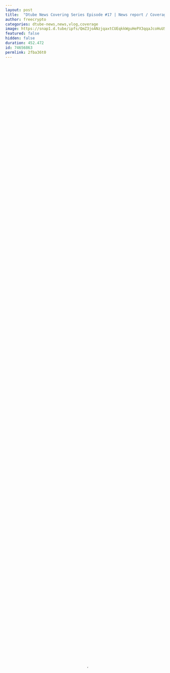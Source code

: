 ```yaml
---
layout: post
title:  "Dtube News Covering Series Episode #17 | News report / Coverage from all over Dtube community  Dated 13th May 2019"
author: freecrypto
categories: dtube-news,news,vlog,coverage
image: https://snap1.d.tube/ipfs/QmZ3joANzjqaxtCUEqkkWguHePX3qqaJcoHuUSpdEdwHcG
featured: false
hidden: false
duration: 452.472
id: 74656863
permlink: 2fba36t0
---
```

    
<video poster="https://snap1.d.tube/ipfs/QmZ3joANzjqaxtCUEqkkWguHePX3qqaJcoHuUSpdEdwHcG" autoplay="" id="player_html5_api" class="vjs-tech" style="width: 100%; height: 100%;" tabindex="-1" src="https://video.dtube.top/ipfs/QmcgoHsbZKoh3qVgPZgaunAmnQLp4dwGmos6RGxn1io9Do"></video>

---

Hii guys welcome all 🙏🙏. So , this is the seventeenth Episode of  Dtube News Covering Series In which basically I will highlight all the important videos of the day , So in today's video I had selected some of the important videos which maybe important for you to give it a watch for the day
So the Videos on which I had discussed today or you can say given my opinions are :

1)@kaerpediem : https://d.tube/#!/v/kaerpediem/5odkdcoe

2)@steemsistershow : https://d.tube/#!/v/steemsistershow/4tey8w9m

3)@rehan12 : https://d.tube/#!/v/rehan12/epmjg710

4)@sergiomendes : https://d.tube/#!/v/sergiomendes/xwx7zh2b

5)@mvd : https://d.tube/#!/v/mvd/0e66r7z0

So yeah for today that's all I wanted to say :)

Till then have a great day and wonderful night 😊

In case if you wanted to know what dtube news covering series motive is , what it is aiming for feel free to check out my written post on it

Link of the written post : [https://steemit.com/esteem/@freecrypto/what-actually-dtube-news-covering-series-is-about-how-the-idea-came-from-what-it-s-motive](https://steemit.com/esteem/@freecrypto/what-actually-dtube-news-covering-series-is-about-how-the-idea-came-from-what-it-s-motive)